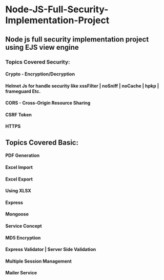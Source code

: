 # Node-JS-Full-Security-Implementation-Project

## Node js full security implementation project using EJS view engine
### Topics Covered Security:
#### Crypto - Encryption/Decryption
#### Helmet Js for handle security like xssFilter | noSniff | noCache | hpkp | frameguard Etc.
#### CORS - Cross-Origin Resource Sharing
#### CSRF Token
#### HTTPS

## Topics Covered Basic:
#### PDF Generation
#### Excel Import
#### Excel Export
#### Using XLSX
#### Express
#### Mongoose
#### Service Concept
#### MD5 Encryption
#### Express Validator | Server Side Validation
#### Multiple Session Management
#### Mailer Service
